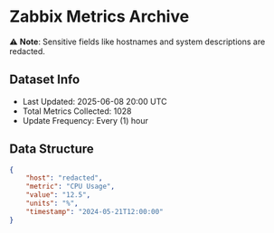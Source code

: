 # Zabbix Metrics Archive

⚠️ **Note**: Sensitive fields like hostnames and system descriptions are redacted.

## Dataset Info
- Last Updated: 2025-06-08 20:00 UTC
- Total Metrics Collected: 1028
- Update Frequency: Every (1) hour

## Data Structure
```json
{
    "host": "redacted",
    "metric": "CPU Usage",
    "value": "12.5",
    "units": "%",
    "timestamp": "2024-05-21T12:00:00"
}
```
